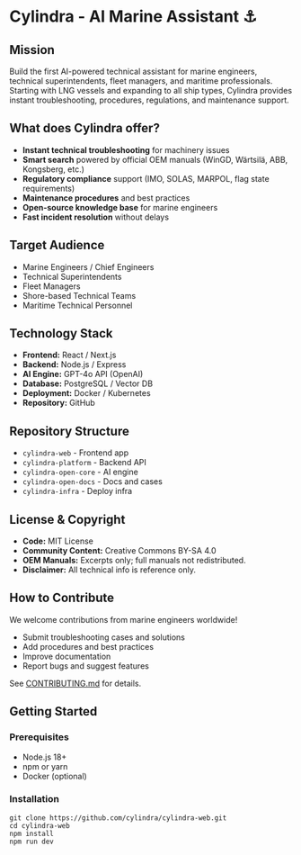 # Cylindra - AI Marine Assistant ⚓

## Mission
Build the first AI-powered technical assistant for marine engineers, technical superintendents, fleet managers, and maritime professionals. Starting with LNG vessels and expanding to all ship types, Cylindra provides instant troubleshooting, procedures, regulations, and maintenance support.

## What does Cylindra offer?
- **Instant technical troubleshooting** for machinery issues
- **Smart search** powered by official OEM manuals (WinGD, Wärtsilä, ABB, Kongsberg, etc.)
- **Regulatory compliance** support (IMO, SOLAS, MARPOL, flag state requirements)
- **Maintenance procedures** and best practices
- **Open-source knowledge base** for marine engineers
- **Fast incident resolution** without delays

## Target Audience
- Marine Engineers / Chief Engineers
- Technical Superintendents
- Fleet Managers
- Shore-based Technical Teams
- Maritime Technical Personnel

## Technology Stack
- **Frontend:** React / Next.js
- **Backend:** Node.js / Express
- **AI Engine:** GPT-4o API (OpenAI)
- **Database:** PostgreSQL / Vector DB
- **Deployment:** Docker / Kubernetes
- **Repository:** GitHub

## Repository Structure
- `cylindra-web` - Frontend app
- `cylindra-platform` - Backend API
- `cylindra-open-core` - AI engine
- `cylindra-open-docs` - Docs and cases
- `cylindra-infra` - Deploy infra

## License & Copyright
- **Code:** MIT License
- **Community Content:** Creative Commons BY-SA 4.0
- **OEM Manuals:** Excerpts only; full manuals not redistributed.
- **Disclaimer:** All technical info is reference only.

## How to Contribute
We welcome contributions from marine engineers worldwide!
- Submit troubleshooting cases and solutions
- Add procedures and best practices
- Improve documentation
- Report bugs and suggest features

See [CONTRIBUTING.md](CONTRIBUTING.md) for details.

## Getting Started

### Prerequisites
- Node.js 18+
- npm or yarn
- Docker (optional)

### Installation

```
git clone https://github.com/cylindra/cylindra-web.git
cd cylindra-web
npm install
npm run dev
```
```